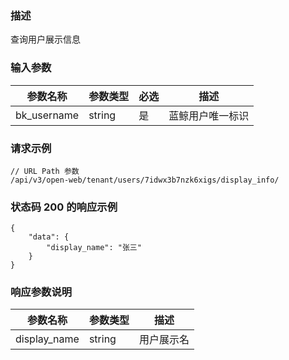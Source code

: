 ### 描述

查询用户展示信息

### 输入参数

| 参数名称    | 参数类型 | 必选 | 描述             |
| ----------- | -------- | ---- | ---------------- |
| bk_username | string   | 是   | 蓝鲸用户唯一标识 |

### 请求示例

```
// URL Path 参数
/api/v3/open-web/tenant/users/7idwx3b7nzk6xigs/display_info/
```

### 状态码 200 的响应示例

```json5
{
    "data": {
        "display_name": "张三"
    }
}
```


### 响应参数说明

| 参数名称     | 参数类型 | 描述       |
| ------------ | -------- | ---------- |
| display_name | string   | 用户展示名 |
